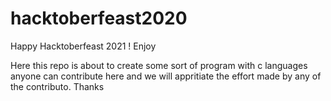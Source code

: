 # hacktoberfeast2020
Happy Hacktoberfeast 2021 ! Enjoy 

Here this repo is about to create some sort of program with c languages anyone can contribute here and we will appritiate the effort made by any of the contributo.
Thanks
